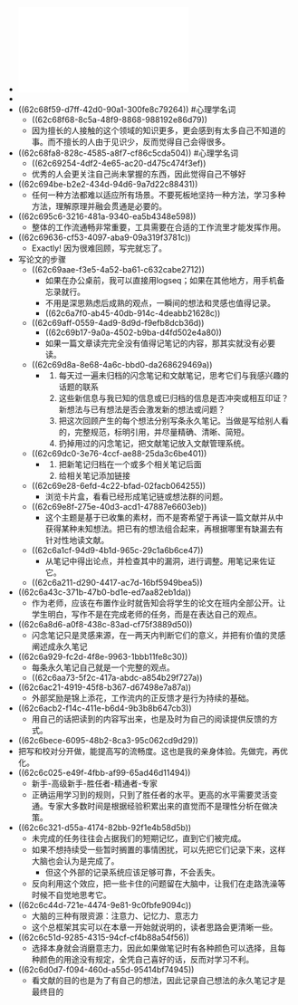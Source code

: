 - ![申克·阿伦斯 - 卡片笔记写作法_ 如何实现从阅读到写作-人民邮电出版社 (2021).pdf](../assets/申克·阿伦斯_-_卡片笔记写作法_如何实现从阅读到写作-人民邮电出版社_(2021)_1657178810409_0.pdf)
-
- ((62c68f59-d7ff-42d0-90a1-300fe8c79264)) #心理学名词
	- ((62c68f68-8c5a-48f9-8868-988192e86d79))
	- 因为擅长的人接触的这个领域的知识更多，更会感到有太多自己不知道的事。而不擅长的人由于见识少，反而觉得自己会得很多。
- ((62c68fa8-828c-4585-a8f7-cf86c5cda504)) #心理学名词
	- ((62c69254-4df2-4e65-ac20-d475c474f3ef))
	- 优秀的人会更关注自己尚未掌握的东西，因此觉得自己不够好
- ((62c694be-b2e2-434d-94d6-9a7d22c88431))
	- 任何一种方法都难以适应所有场景。不要死板地坚持一种方法，学习多种方法，理解原理并融会贯通是必要的。
- ((62c695c6-3216-481a-9340-ea5b4348e598))
	- 整体的工作流通畅非常重要，工具需要在合适的工作流里才能发挥作用。
- ((62c69636-cf53-4097-aba9-09a319f3781c))
	- Exactly! 因为很难回顾，写完就忘了。
- 写论文的步骤
	- ((62c69aae-f3e5-4a52-ba61-c632cabe2712))
		- 如果在办公桌前，我可以直接用logseq；如果在其他地方，用手机备忘录就行。
		- 不用是深思熟虑后成熟的观点，一瞬间的想法和灵感也值得记录。
		- ((62c6a7f0-ab45-40db-914c-4deabb21628c))
	- ((62c69aff-0559-4ad9-8d9d-f9efb8dcb36d))
		- ((62c69b17-9a0a-4502-b9ba-d4fd502e4a80))
		- 如果一篇文章读完完全没有值得记笔记的内容，那其实就没有必要读。
	- ((62c69d8a-8e68-4a6c-bbd0-da268629469a))
		- 1. 每天过一遍未归档的闪念笔记和文献笔记，思考它们与我感兴趣的话题的联系
		  2. 这些新信息与我已知的信息或已归档的信息是否冲突或相互印证？新想法与已有想法是否会激发新的想法或问题？
		  3. 把这次回顾产生的每个想法分别写条永久笔记。当做是写给别人看的，完整规范，标明引用，并尽量精确、清晰、简短。
		  4. 扔掉用过的闪念笔记，把文献笔记放入文献管理系统。
	- ((62c69dc0-3e76-4ccf-ae88-25da3c6be401))
		- 1. 把新笔记归档在一个或多个相关笔记后面
		  2. 给相关笔记添加链接
	- ((62c69e28-6efd-4c22-bfad-02facb064255))
		- 浏览卡片盒，看看已经形成笔记链或想法群的问题。
	- ((62c69e8f-275e-40d3-acd1-47887e6603eb))
		- 这个主题是基于已收集的素材，而不是寄希望于再读一篇文献并从中获得某种未知想法。把已有的想法组合起来，再根据哪里有缺漏去有针对性地读文献。
	- ((62c6a1cf-94d9-4b1d-965c-29c1a6b6ce47))
		- 从笔记中得出论点，并检查其中的漏洞，进行调整。用笔记来佐证它。
	- ((62c6a211-d290-4417-ac7d-16bf5949bea5))
- ((62c6a43c-371b-47b0-bd1e-ed7aa82eb1da))
	- 作为老师，应该在布置作业时就告知会将学生的论文在班内全部公开。让学生明白，写作不是在完成老师的任务，而是在表达自己的观点。
- ((62c6a8d6-a0f8-438c-83ad-cf75f3889d50))
	- 闪念笔记只是灵感来源，在一两天内判断它们的意义，并把有价值的灵感阐述成永久笔记
- ((62c6a929-fc2d-4f8e-9963-1bbb11fe8c30))
	- 每条永久笔记自己就是一个完整的观点。
	- ((62c6aa73-5f2c-417a-abdc-a854b29f727a))
- ((62c6ac21-4919-45f8-b367-d67498e7a87a))
	- 外部奖励是锦上添花，工作流内的正反馈才是行为持续的基础。
- ((62c6acb2-f14c-411e-b6d4-9b3b8b647cb3))
	- 用自己的话把读到的内容写出来，也是及时为自己的阅读提供反馈的方式。
- ((62c6bece-6095-48b2-8ca3-95c062cd9d29))
- 把写和校对分开做，能提高写的流畅度。这也是我的亲身体验。先做完，再优化。
- ((62c6c025-e49f-4fbb-af99-65ad46d11494))
	- 新手-高级新手-胜任者-精通者-专家
	- 正确运用学习到的规则，只到了胜任者的水平。更高的水平需要灵活变通。专家大多数时间是根据经验积累出来的直觉而不是理性分析在做决策。
- ((62c6c321-d55a-4174-82bb-92f1e4b58d5b))
	- 未完成的任务往往会占据我们的短期记忆，直到它们被完成。
	- 如果不想持续受一些暂时搁置的事情困扰，可以先把它们记录下来，这样大脑也会认为是完成了。
		- 但这个外部的记录系统应该足够可靠，不会丢失。
	- 反向利用这个效应，把一些卡住的问题留在大脑中，让我们在走路洗澡等时候不自觉地思考它。
- ((62c6c44d-721e-4474-9e81-9c0fbfe9094c))
	- 大脑的三种有限资源：注意力、记忆力、意志力
	- 这个总框架其实可以在本章一开始就说明的，读者思路会更清晰一些。
- ((62c6c51d-9285-4315-94cf-cf4b88a54f56))
	- 选择本身就会消磨意志力，因此如果做笔记时有各种颜色可以选择，且每种颜色的用途没有规定，全凭自己喜好的话，反而对学习不利。
- ((62c6d0d7-f094-460d-a55d-95414bf74945))
	- 看文献的目的也是为了有自己的想法，因此记录自己想法的永久笔记才是最终目的